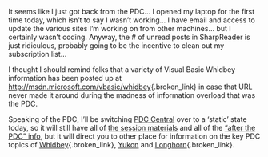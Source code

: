 It seems like I just got back from the PDC&#8230; I opened my laptop for the first time today, which isn&#8217;t to say I wasn&#8217;t working&#8230; I have email and access to update the various sites I&#8217;m working on from other machines&#8230; but I certainly wasn&#8217;t coding. Anyway, the # of unread posts in SharpReader is just ridiculous, probably going to be the incentive to clean out my subscription list&#8230;

I thought I should remind folks that a variety of Visual Basic Whidbey information has been posted up at <http://msdn.microsoft.com/vbasic/whidbey>{.broken_link} in case that URL never made it around during the madness of information overload that was the PDC. 

Speaking of the PDC, I&#8217;ll be switching [PDC Central](http://msdn.microsoft.com/events/pdc/) over to a &#8216;static&#8217; state today, so it will still have all of [the session materials](http://msdn.microsoft.com/events/pdc/agendaandsessions/sessions) and all of the [&#8220;after the PDC&#8221; info](http://msdn.microsoft.com/events/pdc/after/), but it will direct you to other place for information on the key PDC topics of [Whidbey](http://msdn.microsoft.com/vstudio/productinfo/roadmap.aspx){.broken_link}, [Yukon](http://msdn.microsoft.com/sql) and [Longhorn](http://msdn.microsoft.com/longhorn){.broken_link}.